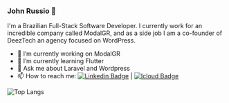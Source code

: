 ### John Russio 🚀

I'm a Brazilian Full-Stack Software Developer. I currently work for an incredible company called ModalGR, and as a side job I am a co-founder of DeezTech an agency focused on WordPress.

- 🔭 I’m currently working on ModalGR
- 🌱 I’m currently learning Flutter
- 💬 Ask me about Laravel and Wordpress
- 📫 How to reach me: [![Linkedin Badge](https://img.shields.io/badge/-John%20Russio-blue?style=flat-square&logo=Linkedin&logoColor=white&link=https://www.linkedin.com/in/johnrenatodev/)](https://www.linkedin.com/in/johnrenatodev/) 
| 
[![Icloud Badge](https://img.shields.io/badge/-joao.russio@deeztech.com.br-3395ec?style=flat-square&logo=Icloud&logoColor=white&link=mailto:joao.russio@deeztech.com.br)](mailto:joao.russio@deeztech.com.br)

![Top Langs](https://github-readme-stats.vercel.app/api/top-langs/?username=JohnRenatoDev&theme=prussian&layout=default)
